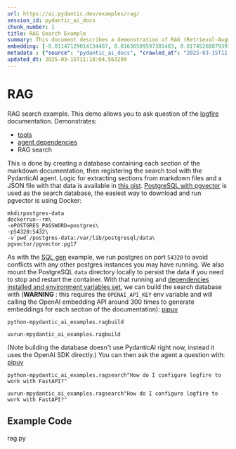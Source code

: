 ```yaml
---
url: https://ai.pydantic.dev/examples/rag/
session_id: pydantic_ai_docs
chunk_number: 1
title: RAG Search Example
summary: This document describes a demonstration of RAG (Retrieval-Augmented Generation) search using the Logfire documentation. It outlines how to create a searchable database from markdown documentation sections and register the search tool with the PydanticAI agent. The database is based on PostgreSQL with pgvector, and includes a Docker command for setup.
embedding: [-0.01147129014134407, 0.01636509597301483, 0.017452608793973923, -0.022143324837088585, -0.013115661218762398, -0.03259916603565216, -0.02395147830247879, 0.0016607493162155151, -0.0034295949153602123, 0.017950505018234253, 0.035953421145677567, -0.027253322303295135, 0.00919144507497549, -0.03768296167254448, 0.001501880818977952, -0.009027663618326187, -0.025052092969417572, 0.014373507350683212, -0.006944356486201286, 0.03548172861337662, 0.04174475371837616, -0.03527208790183067, 0.003734229365363717, 0.02292947843670845, -0.05225300416350365, -0.017164353281259537, 0.024043194949626923, 0.06420253962278366, -0.00892284233123064, -0.01350873801857233, 0.02543206699192524, -0.02596927247941494, 0.00837253499776125, 0.00699021527543664, 0.02602168172597885, 0.008601830340921879, -0.002142268465831876, -0.012165726162493229, -0.007789471186697483, 0.02134406939148903, 0.01682368665933609, -0.020505504682660103, 0.00174755381885916, 0.0017164351884275675, 0.026283733546733856, -0.008162894286215305, -0.022064710035920143, 0.002966091735288501, 0.03708024322986603, -0.014255584217607975, -0.021986093372106552, -0.0026843866799026728, -0.014504533261060715, 0.0056013441644608974, 0.0029120438266545534, 0.018579429015517235, -0.06551279872655869, 0.02488175965845585, 0.052672285586595535, 0.002106236293911934, -0.029664194211363792, -0.04475834220647812, -0.002582842018455267, 0.021095119416713715, -0.013875610195100307, 0.01724296808242798, -0.06252541393041611, 0.03603203594684601, -0.05838500335812569, -0.0012185380328446627, 0.04533485323190689, -0.04331706091761589, -0.04119444638490677, -0.03985798358917236, 0.0003543832863215357, -0.011065111495554447, 0.018972504884004593, 0.06666582077741623, -0.032284706830978394, -0.053248800337314606, 0.03008347563445568, -0.021173736080527306, -0.032363321632146835, -0.028615988790988922, -0.01122889295220375, -0.00963693205267191, -0.03823326900601387, -0.004965869709849358, -0.018002916127443314, -0.008470804430544376, -0.04635685309767723, 0.03223229572176933, -0.01988968439400196, 0.028589783236384392, 0.0675043836236, 0.02347978577017784, 0.0003220363287255168, -0.03055516816675663, 0.040513113141059875, 0.03715885803103447, 0.03212747350335121, -0.04022485762834549, 0.018998710438609123, -0.018644941970705986, 0.03346393629908562, 0.022300556302070618, 0.008018766529858112, 0.007809125352650881, -0.0025861174799501896, -0.013613559305667877, -0.08249371498823166, -0.026205118745565414, 0.01785878837108612, 0.01637819968163967, -0.025078298524022102, 0.002618873957544565, -0.031865425407886505, -0.036451321095228195, 0.023099811747670174, -0.018133942037820816, -0.0731646865606308, -0.01552653219550848, 0.005788055248558521, -0.02087237685918808, 0.01637819968163967, -0.0019440922187641263, 0.002890752162784338, -0.03810224309563637, -0.038364291191101074, 0.03419768065214157, 0.028878040611743927, 0.03223229572176933, 0.03870495781302452, -0.026729220524430275, -0.025091400370001793, -0.013312200084328651, -0.04942285269498825, -0.027882246300578117, -0.021697837859392166, 0.046540290117263794, -0.005611171014606953, -0.010351021774113178, -0.03354255110025406, 0.023008093237876892, -0.07552315294742584, 0.0014257222646847367, -0.022536400705575943, -0.026165811344981194, -0.009473150596022606, -0.010619624517858028, -0.006728163920342922, 0.0022438131272792816, -0.024134913459420204, -0.004386081825941801, -0.015369301661849022, -0.00892284233123064, 0.010278957895934582, 0.03157716616988182, -0.007723958697170019, -0.03527208790183067, -0.023689426481723785, 0.04622582718729973, 0.01120923925191164, -0.006708510220050812, -0.019051121547818184, -0.0056275492534041405, -0.01941799186170101, 0.006037004292011261, -0.04124685749411583, -0.01375768706202507, -0.008582176640629768, -0.0531177744269371, 0.027646400034427643, -0.01067858561873436, 0.013613559305667877, -0.025628605857491493, 0.001985037699341774, 0.007402945775538683, 0.019496608525514603, -0.026729220524430275, -0.06991525739431381, -0.002538620727136731, -0.010252752341330051, 0.014923814684152603, -0.007049176841974258, -0.004870876204222441, 0.024619707837700844, -0.02093788981437683, -0.028275322169065475, 0.015683762729167938, 0.0011579386191442609, 0.045596905052661896, 0.020990299060940742, 0.012899469584226608, -0.010377226397395134, -0.02895665541291237, 0.04842705652117729, -0.01675817370414734, 0.02341427281498909, -0.02851116843521595, 0.03569136932492256, 0.01628648117184639, 0.002625425346195698, -0.05597413331270218, -0.028747014701366425, -0.004120755009353161, -0.02092478610575199, -0.0030807391740381718, -0.02591686137020588, -0.01632578857243061, 0.01570996828377247, -0.03784019127488136, 0.04688095673918724, 0.0020096050575375557, -0.01249329000711441, -0.023702530190348625, -0.025301041081547737, 0.05306536331772804, 0.020086223259568214, -0.015251378528773785, -0.016076840460300446, 0.022641222923994064, -0.013259789906442165, 0.01147784199565649, -0.0017983262659981847, 0.013705276884138584, 0.04627823829650879, -0.07919186353683472, 0.02893044985830784, 0.02741055376827717, 0.04436526447534561, 0.034879013895988464, -0.021527504548430443, -0.006453010253608227, 0.08542868494987488, -0.004520382732152939, -0.028196707367897034, -0.010108624584972858, -0.012781546451151371, 0.015565840527415276, -0.006911600008606911, -0.028747014701366425, 0.027331938967108727, -0.014294891618192196, 0.012172277085483074, 0.008090830408036709, -0.010907880030572414, -0.03244193643331528, 0.09826919436454773, 0.02383355423808098, 0.024790041148662567, -0.03757813945412636, 0.0291138868778944, -0.06121515482664108, -0.02545827254652977, -0.03210126981139183, -0.03401424363255501, 0.0022339862771332264, -0.04567551985383034, -0.04546587914228439, 0.009112830273807049, 0.06886705011129379, -0.024659015238285065, 0.04740506038069725, -0.011012701317667961, -0.021986093372106552, -0.014216276817023754, -0.028380142524838448, -0.030791014432907104, -0.009237304329872131, -0.021003402769565582, 0.062473002821207047, 0.05995731055736542, 0.005637376103550196, -0.060795873403549194, 0.020138632506132126, 0.004140408709645271, 0.00405524205416441, 0.029323527589440346, -0.005663581192493439, -0.011359918862581253, -0.01404594350606203, 0.005588241387158632, 0.056288592517375946, 0.023217733949422836, 0.056812696158885956, -0.01830427534878254, -0.0037899152375757694, -0.022156426683068275, 0.015985121950507164, 0.006813330575823784, -0.041456498205661774, 0.03854772821068764, -0.0032199539709836245, -0.020112428814172745, 0.01780637726187706, 0.05482110753655434, 0.01580168679356575, 0.018513916060328484, -0.0071802022866904736, -0.0015264481771737337, -0.008542868308722973, 0.03608444705605507, -0.018068429082632065, 0.014845198951661587, 0.02290327288210392, -0.008103933185338974, -0.010848918929696083, 0.010979944840073586, -0.03626788407564163, 0.0013151693856343627, 0.005296709481626749, 0.008706650696694851, -0.0009139034664258361, -0.01322703342884779, -0.01446522492915392, 0.047143008559942245, 0.002679473254829645, 0.03857393562793732, -0.05296054482460022, 0.001395422499626875, -0.019562121480703354, 0.0836467370390892, -0.009650034829974174, -0.05738920718431473, -0.04740506038069725, 0.008018766529858112, -0.056865107268095016, -0.02587755396962166, 0.005663581192493439, 0.0228639654815197, -0.01838289014995098, -0.013613559305667877, 0.04017244651913643, -0.022523298859596252, -0.04999936372041702, -0.01123544480651617, 0.01831737719476223, -0.013213930651545525, 0.031262706965208054, -0.03907183185219765, 0.02741055376827717, -0.03569136932492256, -0.020112428814172745, -0.04580654576420784, 0.04640926420688629, -0.011248546652495861, 0.04520382732152939, -0.012820853851735592, 0.008765611797571182, 0.022274350747466087, 0.020688939839601517, -0.0023322554770857096, 0.01880217157304287, 0.04672372713685036, -0.06530315428972244, -0.04929182678461075, -0.028878040611743927, -0.016024429351091385, 0.006911600008606911, -0.06504110246896744, 0.011156829074025154, -0.01877596788108349, -0.02540586143732071, -0.0012553889537230134, 0.0028399797156453133, -0.017046429216861725, -0.02590375952422619, 0.017098840326070786, -0.025851348415017128, 0.018487710505723953, 0.019011812284588814, -0.04942285269498825, -0.00917179137468338, -0.03364737331867218, 0.008018766529858112, -0.012270546518266201, 0.007022971753031015, 0.017426403239369392, 0.07216889411211014, 0.018448403105139732, -0.019653838127851486, -0.019955197349190712, -0.01780637726187706, 0.0140197379514575, 0.04163993149995804, 0.0030610854737460613, 0.02651957981288433, -0.010875123552978039, 0.051728904247283936, -0.0072784717194736, -0.04570172727108002, -0.04481075331568718, -0.03820706158876419, -0.03367357701063156, 0.027174707502126694, 0.02809188701212406, -0.0031462518963962793, 0.05123100429773331, 0.004255055915564299, 0.013299097307026386, -0.05303915962576866, -0.0480077750980854, -0.007206407375633717, 0.003156078979372978, 0.04433906078338623, 0.07646653801202774, 0.036949217319488525, 0.007448805030435324, -0.033935628831386566, 0.025130707770586014, -0.04389357194304466, 0.019653838127851486, 0.003475453704595566, -0.00862148404121399, -0.02295568399131298, -0.009139034897089005, 0.004238677676767111, 0.01684989035129547, 0.03003106452524662, 0.001678765402175486, -0.06493628025054932, -0.017072634771466255, 0.009558317251503468, -0.003531139576807618, 0.06718992441892624, 0.0570223368704319, 0.00407817168161273, 0.03102686069905758, -0.01636509597301483, -0.009479701519012451, -0.024213528260588646, 0.06640376895666122, 0.01346943061798811, -0.020033812150359154, -0.0008078546379692852, 0.011366469785571098, 0.009486252442002296, -0.01526448130607605, -0.01168093178421259, 0.005548933986574411, -0.04292398318648338, -0.021645426750183105, 0.024750733748078346, -0.06666582077741623, -0.002053826116025448, -0.014543840661644936, -0.005493247881531715, 0.018959403038024902, -0.0040978253819048405, 0.013823200017213821, -0.027725014835596085, -0.008981804363429546, -0.01581478863954544, 0.025143811479210854, -0.045046597719192505, 0.037420909851789474, 0.0032084891572594643, 0.060795873403549194, -0.02544516883790493, 0.057336799800395966, 0.01350873801857233, -0.04483695700764656, 0.05990489944815636, 0.037420909851789474, -0.04373634234070778, -0.009283162653446198, 0.0017082461854442954, 0.04274054616689682, -0.0035114858765155077, -0.015421711839735508, 0.00014668724907096475, -0.03270398825407028, -0.03220608830451965, -0.03170819208025932, -0.036398909986019135, 0.007809125352650881, -0.04239987954497337, 0.003642511321231723, -0.02701747603714466, -0.0035966525319963694, 0.009086624719202518, 0.021527504548430443, 0.009073521941900253, 0.03629408776760101, 0.050628289580345154, -0.0020685666240751743, 0.004294363781809807, 0.014858301728963852, -0.008221855387091637, -0.030266910791397095, 0.012021597474813461, 0.03427629545331001, -0.014818994328379631, -0.011379572562873363, 0.010495149530470371, -0.019103530794382095, -0.03760434314608574, 0.023820452392101288, -0.03249434754252434, -0.020715145394206047, 0.021121324971318245, -0.014386610127985477, 0.060324180871248245, 0.0029267841018736362, 0.015395507216453552, 0.010298611596226692, 0.011484392918646336, -0.007324330508708954, 0.027227118611335754, 0.0026287008076906204, 0.0024387137964367867, 0.00776326609775424, 0.01506794337183237, 0.046618904918432236, 0.002284758724272251, -0.017491916194558144, 0.03705403581261635, -0.023165324702858925, -0.02642786130309105, 0.041430290788412094, -0.029218707233667374, -0.010783405974507332, -0.019129736348986626, 0.00919144507497549, -0.0203744787722826, -0.011176482774317265, -0.048610493540763855, -0.010639278218150139, -0.025287939235568047, -0.005689786281436682, 0.007566727697849274, 0.037001628428697586, 0.006407151464372873, -0.06446459144353867, -0.021082017570734024, -0.017452608793973923, 0.03008347563445568, -0.009401085786521435, -0.014871404506266117, -0.04905598238110542, 0.005886324681341648, -0.0001215057636727579, -0.01736089028418064, 0.009931739419698715, -0.0071277921088039875, -0.004091273993253708, 0.004477799404412508, 0.02545827254652977, -0.021186837926506996, 0.07515627890825272, 0.006397324614226818, 0.007140894886106253, -0.046042393893003464, 0.03718506172299385, 0.00015180543414317071, 0.0076912022195756435, -0.04132547229528427, 0.02541896514594555, -0.0053720492869615555, -0.003305120626464486, -0.004481075331568718, 0.02387286350131035, 0.011124072596430779, 0.012126418761909008, 0.02641475945711136, 0.029402142390608788, -0.04737885296344757, -0.005319639109075069, 0.0038587036542594433, 0.013914917595684528, -0.006534901447594166, -0.016967814415693283, -0.00970244500786066, 0.03141993656754494, 0.011726790107786655, -0.028747014701366425, -0.0207806583493948, -0.04205921292304993, 0.02134406939148903, -0.010082419030368328, -0.022221939638257027, -0.019470402970910072, 0.02092478610575199, -0.016142353415489197, -0.04127306118607521, 0.015225173905491829, 0.0006113162962719798, 0.02895665541291237, -0.03197024390101433, 0.014124558307230473, 0.012290200218558311, -0.019719351083040237, -0.016614044085144997, -0.023532196879386902, -0.0011947896564379334, 0.004920010920614004, -0.012585007585585117, -0.04905598238110542, 0.050628289580345154, 0.015447917394340038, -0.008051522076129913, -0.009577970951795578, 0.04436526447534561, 0.004693991970270872, -0.028118092566728592, -0.009833470918238163, 0.002220883732661605, 0.022143324837088585, 0.008713201619684696, 0.012598110362887383, -0.012670174241065979, -0.051676493138074875, -0.027725014835596085, -0.017662249505519867, 0.02392527274787426, -0.01783258281648159, -0.001507613225840032, 0.011870918795466423, -0.02796086110174656, 0.018120838329195976, -0.011124072596430779, 0.04224264994263649, -0.016116147860884666, 0.0055718631483614445, -0.00019868802337441593, -0.019955197349190712, -0.018749762326478958, -0.04614721238613129, 0.003292017849162221, -0.029664194211363792, 0.019457299262285233, 0.03493142127990723, -0.011589213274419308, 0.021553710103034973, 0.02539275959134102, 0.010645829141139984, -0.004680889192968607, 0.003303482662886381, -0.001594417612068355, 0.06582725793123245, 0.05130962282419205, 0.023637017235159874, -0.031262706965208054, 0.040015216916799545, -0.044496290385723114, -0.012827405706048012, 0.017491916194558144, 0.0001090173827833496, 0.005568587686866522, -0.005267228931188583, -0.02247088961303234, 0.01584099419414997, -0.0024976753629744053, 0.030345527455210686, -0.005873221904039383, -0.009931739419698715, -0.034852806478738785, -0.03210126981139183, 0.051702696830034256, -0.04719541594386101, 0.03417147323489189, -0.006269574631005526, -0.006905048619955778, -0.05660305544734001, 0.07803884148597717, 2.8994529202464037e-05, 0.030895834788680077, -0.0029136815574020147, 0.0015452830120921135, -0.03304465487599373, -0.015198968350887299, 0.005607895087450743, 0.012034700252115726, -0.00737674068659544, -0.0078680869191885, -0.0036752677988260984, 0.00509689562022686, 0.015185865573585033, 0.04315983131527901, 0.009545214474201202, -0.00967623945325613, -0.04318603500723839, -0.04119444638490677, 0.052750904113054276, -0.034381113946437836, 0.0038783575873821974, -0.005663581192493439, 0.002915319288149476, 0.010344469919800758, 0.003730953671038151, -0.023139119148254395, 0.003329687751829624, -0.0022159703075885773, 0.03815465047955513, 0.02754157967865467, -0.0007304676692001522, 0.01572307012975216, 0.01295843068510294, -0.09224201738834381, 0.019483504816889763, 0.03325429558753967, 0.004667786881327629, -0.039386291056871414, -0.004736575298011303, -0.029926244169473648, -0.009984149597585201, -0.02239227294921875, 0.04331706091761589, -0.007953253574669361, -0.030371731147170067, -0.0182911716401577, -0.04053931683301926, 0.013096007518470287, -0.04580654576420784, -0.0034558000043034554, -0.017963608726859093, 0.0013643039856106043, -0.018422197550535202, -0.019981402903795242, -0.037499524652957916, 0.019470402970910072, -0.0021897652186453342, -0.06420253962278366, 0.006263023242354393, -0.0500255711376667, -0.023230837658047676, 0.027856040745973587, 0.0008795092580839992, 0.0036326844710856676, 0.0035376909654587507, 0.0037473319098353386, 0.015932712703943253, -0.000650214496999979, 0.01878906972706318, -0.005840465892106295, -0.0209116842597723, 0.02452799119055271, -0.05086413398385048, -0.015906507149338722, 0.004435216076672077, -0.01302394364029169, 0.00471037020906806, 0.021553710103034973, -0.02801327034831047, -0.005866670981049538, 0.03301844745874405, 0.037368498742580414, -0.0063645681366324425, 0.020112428814172745, -0.022313658148050308, 0.010632726363837719, -0.005162408109754324, -0.0469333678483963, 0.033385321497917175, 0.0038357742596417665, -0.007815676741302013, -0.0011350092245265841, -0.034905217587947845, 0.002969367429614067, 0.008215304464101791, 0.00507396599277854, -0.007095035631209612, 0.0029185949824750423, -0.006937805097550154, 0.007697753608226776, 0.054716285318136215, -0.022300556302070618, -0.004746402148157358, 0.011241995729506016, -0.01631268672645092, -0.008097381331026554, -0.026637502014636993, -0.006534901447594166, 0.05007798224687576, -0.011805405840277672, -0.009270060807466507, -0.01019379124045372, -0.0013798632426187396, 0.007304676808416843, 0.03275639936327934, 0.0032527102157473564, 0.015081045217812061, -0.0028874764684587717, 0.02346668392419815, 0.008195650763809681, -0.0023748388048261404, 0.010043111629784107, -0.04541346803307533, -0.03207506611943245, -0.06703269481658936, -0.005657029803842306, -0.0219205804169178, -0.01375768706202507, -6.46427070023492e-05, 0.018553223460912704, 0.004101100843399763, -0.09507216513156891, -0.012257443740963936, -0.011248546652495861, 0.016692660748958588, 0.0005703707574866712, 0.02699127234518528, 0.07174961268901825, 0.018946301192045212, 0.004448318853974342, 0.0031233225017786026, 0.017544327303767204, -0.0011915139621123672, -0.020793762058019638, -0.005047760903835297, -0.016574736684560776, -0.027279527857899666, 0.03831188380718231, -0.015198968350887299, 0.025209324434399605, -0.010527906008064747, 0.006950907409191132, 0.010423085652291775, 0.004638305865228176, 0.021724043413996696, -0.003357530804350972, -0.023152220994234085, 0.0020849446300417185, 0.03616306185722351, 0.06021936237812042, 0.0001319468574365601, 0.0031397007405757904, -0.019038017839193344, 0.018002916127443314, -0.011359918862581253, -0.004438492003828287, 0.01637819968163967, 0.0027024028822779655, 0.006164753809571266, 0.0099513940513134, -0.025379657745361328, -0.005129652097821236, -0.016469916328787804, 0.021553710103034973, -0.010606521740555763, 0.03663475438952446, 0.03008347563445568, 0.0020439992658793926, -0.002951351460069418, 0.022706734016537666, 0.0033870115876197815, 0.005981318186968565, 0.024776939302682877, -0.001123544410802424, 0.014006635174155235, 0.03529829531908035, -0.0024436272215098143, -0.017138147726655006, -0.001286507467739284, 0.00010282437870046124, 0.028589783236384392, 0.009296265430748463, 0.00048807033454068005, 0.020230351015925407, -0.02342737466096878, -0.0038357742596417665, -0.011399226263165474, -0.003047982696443796, 0.0019899511244148016, -0.02140958234667778, -0.014674866572022438, 0.000996613409370184, 0.005231196526437998, -0.01986347883939743, 0.00700986897572875, -0.023728733882308006, 0.005873221904039383, 0.008261163718998432, -0.014910711906850338, -0.026637502014636993, -0.046094801276922226, 0.022025402635335922, -0.0274367593228817, -0.020086223259568214, 0.043055009096860886, -0.0145569434389472, -0.01890699192881584, 0.019706249237060547, -0.02492106705904007, -0.016443710774183273, 0.008916291408240795, 0.043474290519952774, -0.0086411377415061, 0.0396745502948761, 0.027672605589032173, -0.025209324434399605, 0.016561634838581085, -0.013548046350479126, 0.018212556838989258, 0.02651957981288433, 0.011215790174901485, 0.0357699878513813, 0.04085377976298332, -0.0011972463689744473, 0.007173650898039341, -0.037918806076049805, 0.028799423947930336, -0.02247088961303234, -0.030948244035243988, -0.024161119014024734, -7.569798617623746e-05, 0.017439506947994232, 0.014386610127985477, -0.019601428881287575, -0.025772733613848686, -0.010049662552773952, 0.04234747216105461, 0.07117310166358948, 0.002574652899056673, -0.04824362322688103, -0.001067039673216641, 0.017177455127239227, -0.014294891618192196, 0.0029726431239396334, 0.029716603457927704, -0.009374881163239479, -0.02388596534729004, -0.013187726028263569, -0.006171305198222399, 0.0014986052410677075, -0.00609268993139267, 0.01932627521455288, 0.019208351150155067, -0.023008093237876892, 0.0025435343850404024, -0.0020079670939594507, -0.015054840594530106, 0.04803398251533508, 0.016496121883392334, -0.013941123150289059, 0.006983663886785507, -0.0049134595319628716, -0.015565840527415276, 0.026231322437524796, 0.015592045150697231, -0.04192819073796272, 0.017413301393389702, -0.006528350058943033, 0.013456327840685844, -0.006787125486880541, 0.005892876069992781, -0.019981402903795242, -0.027174707502126694, -0.017098840326070786, 0.008084278553724289, 0.033490139991045, 0.06608930975198746, 0.0028842007741332054, -0.05639341473579407, -0.005277055781334639, -0.025759631767868996, 0.012906020507216454, 0.045570701360702515, 0.0218550693243742, -0.019129736348986626, -0.0035802742931991816, 0.01826496794819832, -0.03223229572176933, 0.0007349716615863144, -0.02798706665635109, 0.011752995662391186, -0.007809125352650881, 0.003898011287674308, 0.013836302794516087, -0.001713159610517323, 0.015185865573585033, 0.046592701226472855, 0.06546038389205933, 0.010488598607480526, -0.004481075331568718, 0.008837675675749779, -0.030817218124866486, -0.0007493026205338538, 0.00599114503711462, 0.03299224376678467, 0.023702530190348625, -0.01732158288359642, -0.014923814684152603, -0.008385637775063515, -0.003708024276420474, 0.003911113832145929, -0.0040683443658053875, -0.015316891483962536, 0.010115175507962704, 0.03212747350335121, 0.0015231724828481674, 0.024737631902098656, 0.008044971153140068, -0.010868572629988194, 0.006570933386683464, 0.017478814348578453, 0.03676578029990196, 0.05660305544734001, 0.02388596534729004, -0.00699021527543664, -0.005126376170665026, 0.04829603433609009, -0.024776939302682877, -0.01635199412703514, -0.008424945175647736, 0.043526701629161835, -0.029402142390608788, -0.009329021908342838, 0.0007116327178664505, 0.029900040477514267, 0.007317779120057821, 0.03862634301185608, -0.00711468979716301, 0.0047529530711472034, -0.026794733479619026, -0.002391217043623328, -0.010665482841432095, -0.05461146682500839, -0.029402142390608788, 0.014032840728759766, 0.005309812258929014, 0.0024354381021112204, 0.007429150864481926, 0.007193305063992739, 0.01422937959432602, -0.005945286247879267, 0.015081045217812061, 0.0010817800648510456, -0.025694118812680244, 0.019195249304175377, 0.04027726501226425, -0.008313573896884918, -0.00761913787573576, -0.012781546451151371, 0.041980598121881485, 0.0005597249255515635, 0.0021733869798481464, 0.010842368006706238, 0.010377226397395134, -0.017937403172254562, 0.011864366941154003, 0.01453073788434267, 0.04114203527569771, 0.03907183185219765, -0.00943384226411581, 0.013063251040875912, 0.015500327572226524, -0.02182886376976967, 0.03956972807645798, -0.004415562376379967, 0.03312326967716217, -0.0027187808882445097, -0.002222521463409066, 0.03396183252334595, 0.020728249102830887, -0.021645426750183105, -0.003357530804350972, -0.03561275452375412, -0.006584035698324442, -0.02801327034831047, 0.002573014935478568, -0.02599547803401947, 0.012368815951049328, 0.00376043445430696, 0.026860246434807777, 0.01622096821665764, -0.022235043346881866, 0.012401572428643703, -0.02590375952422619, 0.02751537412405014, -0.04494177922606468, -0.016640249639749527, -0.015631353482604027, -0.011523700319230556, -0.0005937097012065351, -0.029742809012532234, -0.02754157967865467, 0.004811914637684822, 0.001493691699579358, -0.027384348213672638, 0.011890572495758533, -0.012814302928745747, -0.0003034061228390783, -0.009466598741710186, 0.02793465554714203, -0.00419937027618289, 0.03865255042910576, 0.013901814818382263, -0.011248546652495861, -0.002353547140955925, 0.0367133691906929, 0.000713679997716099, -0.008195650763809681, 0.0015289048897102475, 0.009329021908342838, -0.009577970951795578, 0.016391301527619362, 0.04900357127189636, 0.013161520473659039, -0.03144614025950432, 0.03417147323489189, -0.012860161252319813, -0.01737399399280548, -0.022235043346881866, 0.04722162336111069, -0.006695407908409834, -0.016194762662053108, 0.030659988522529602, 0.011811956763267517, 0.003380460198968649, 0.009545214474201202, -0.003907838370651007, -0.03445972874760628, 0.025379657745361328, -0.028878040611743927, -0.0016271740896627307, -0.010547559708356857, 0.01994209550321102, -0.03356875479221344, -0.006495593581348658, 0.02244468405842781, -0.029716603457927704, -0.0033493416849523783, 0.016889197751879692, 0.00968279130756855, -0.019221454858779907, -0.0015190779231488705, 0.008221855387091637, 0.0017344512743875384, 0.011314059607684612, -0.04137787967920303, -0.007108138408511877, -0.03514106199145317, -0.0013921469217166305, -0.0026663707103580236, -0.005247574765235186, -0.012054353952407837, -0.03558655083179474, -0.0147927887737751, -0.005752023309469223, 0.036923009902238846, -0.013181174173951149, 0.04737885296344757, -0.004978972487151623, 0.032258499413728714, 0.03422388434410095, 0.0591711550951004, 0.021737145259976387, -0.009591072797775269, 0.002073480049148202, 0.015081045217812061, 0.0033673576544970274, 0.0163388904184103, 0.005408081226050854, -0.019103530794382095, -0.035927217453718185, -0.01876286417245865, 0.009990701451897621, 0.011065111495554447, 0.02603478543460369, -8.409181464230642e-05, -0.022261247038841248, 0.01094063650816679, 0.05130962282419205, 0.02139647863805294, -0.01627337746322155, 0.030397936701774597, 0.00028293338255025446, 0.007606035564094782, 0.016037533059716225, -0.0021209768019616604, -0.009361778385937214, 0.014032840728759766, 0.0029464380349963903, 0.016627147793769836, 0.05091654509305954, 0.03857393562793732, -0.05078551918268204, 0.02346668392419815, 0.033778395503759384, -0.042085420340299606, -0.0016320875147357583, 0.006531625520437956, 0.0037178511265665293, 0.007337433286011219, 0.018081530928611755, 0.013115661218762398, 0.01094718836247921, 0.006649548653513193, -0.011379572562873363, 0.021802658215165138, 0.019051121547818184, 0.030791014432907104, -0.01578858308494091, -0.005499799270182848, 0.017924301326274872, 0.01683678850531578, 0.0207806583493948, -0.006780574098229408, 0.009466598741710186, -0.0009802351705729961, -0.023008093237876892, 0.014439020305871964, 0.03257296234369278, 0.011910226196050644, 0.023008093237876892, -0.010789957828819752, 0.00023441297526005656, -0.011340265162289143, 0.007573279086500406, -0.005833914503455162, -0.0032003000378608704, -0.0050084530375897884, 0.011058559641242027, -0.002733521396294236, -0.012467085383832455, -0.03299224376678467, 0.01048204768449068, 0.02290327288210392, 0.021999197080731392, 0.022208837792277336, 0.0570223368704319, 0.026794733479619026, 0.0008541230927221477, 0.023309452459216118, 0.012539149262011051, -0.0140197379514575, -0.010108624584972858, -0.028327733278274536, 0.0007615862414240837, -0.0167450699955225, 0.002405957318842411, 0.004648132715374231, 0.00030606758082285523, -0.0346955768764019, 0.0259561687707901, 0.019955197349190712, -0.0033935627434402704, -0.020217249169945717, 0.05911874771118164, -0.01041653472930193, 0.033778395503759384, 0.009853124618530273, 0.022182632237672806, 0.012342610396444798, 0.017505018040537834, -0.008352881297469139, -0.011130623519420624, -0.04363152012228966, 0.02236606739461422, 0.021593017503619194, 0.024724528193473816, -0.023754939436912537, -0.019182145595550537, -0.0005372049054130912, 0.026192015036940575, 0.02438386157155037, 0.007088484242558479, 0.00274171051569283, 0.011648175306618214, -0.028589783236384392, 0.011012701317667961, -0.04525623843073845, 0.039386291056871414, -0.04216403514146805, -0.05634100362658501, -0.00024976753047667444, 0.030895834788680077, -0.0015485587064176798, 0.010088970884680748, 0.018186351284384727, 0.024554194882512093, 0.0004454870068002492, -0.042452290654182434, 0.02236606739461422, 0.0006190959247760475, 0.016089942306280136, -0.013299097307026386, 0.005673408042639494, -0.0059354593977332115, 0.013417020440101624, -0.01878906972706318, -0.0012660347856581211, -0.016469916328787804, 0.014334199950098991, -0.0013233585050329566, -0.012336059473454952, 0.041011009365320206, 0.005447389092296362, -0.0398055762052536, 0.01784568466246128, 0.0019539191853255033, 0.009564868174493313, 0.006548003759235144, 0.006806779652833939, 0.033280499279499054, -0.011038905940949917, 0.0068984972313046455, 0.0013053424190729856, 0.034826602786779404, 0.01677127555012703, 0.0014502895064651966, 0.0047136456705629826, -0.02448868378996849, -0.017177455127239227, -0.024069400504231453, -0.001854012138210237, 0.0006629076087847352, -0.01021344494074583, -0.011752995662391186, 0.03312326967716217, 0.014216276817023754, 0.02444937452673912, 0.017413301393389702, 0.003983178175985813, 0.018618736416101456, -0.036949217319488525, -0.027384348213672638, 0.0032215917017310858, -0.03367357701063156, -0.005516177508980036, -0.023243939504027367, -0.013390815816819668, 0.016705762594938278, -0.0011358280899003148, 0.03524588420987129, -0.0019178871298208833, 0.000643253733869642, -0.021134428679943085, -0.013430123217403889, 0.00168695452157408, 0.010468944907188416, 0.008189099840819836, -0.018540121614933014, 0.014648661017417908, -0.011615418829023838, -0.003172457218170166, 0.014190071262419224, 0.04318603500723839, -0.004517107270658016, 0.005591516848653555, 0.05036623775959015, 0.005768401548266411, -0.017727762460708618, 0.006315433420240879, -0.0172822754830122, -0.02853737398982048, 0.012434328906238079, 0.0009147223900072277, 0.00407817168161273, -0.004395908676087856, 0.0015026996843516827, -0.007900843396782875, 0.026192015036940575, -0.024619707837700844, -0.0027466239407658577, 0.017596736550331116, -0.024619707837700844, -0.010744098573923111, 0.016116147860884666, -0.005306536331772804, -0.001537912874482572, -0.0015739449299871922, -0.018553223460912704, -0.003170819254592061, -0.016456814482808113, 0.00045572337694466114, 0.008870432153344154, 0.0008672256371937692, -0.02194678597152233, 0.0029742808546870947, 0.010763752274215221, 0.013888712972402573, 0.016954710707068443, 0.012630866840481758, 0.025667913258075714, 0.009093175642192364, 0.020151736214756966, -0.012198482640087605, -0.016954710707068443, 0.00037055675056762993, -0.00546376733109355, -0.009604175575077534, 0.01982417143881321, 0.02653268165886402, -0.003118409076705575, -0.017701556906104088, 0.027882246300578117, 0.041063420474529266, -0.00473002390936017, -0.019103530794382095, -0.013089456595480442, 0.00621388852596283, 0.010003804229199886, -0.01774086430668831, -0.013679071329534054, 0.025707220658659935, 0.05492592602968216, -0.017636043950915337, -0.04785054549574852, -0.01019379124045372, -0.029769014567136765, -0.01548722479492426, 0.008411843329668045, -0.0007701847935095429, 0.012768443673849106, -0.014687968418002129, -0.005620997864753008, 0.020610325038433075, 0.019208351150155067, 0.020243452861905098, 0.010586868040263653, -0.0008053979254327714, 0.0010613072663545609, -0.016011327505111694, -0.008673894219100475, 0.012886366806924343, -0.01020689308643341, 0.014360404573380947, 0.004448318853974342, -0.01890699192881584, 0.006351465359330177, 0.022706734016537666, -0.0008467528969049454, -0.029271116480231285, -0.012506392784416676, 0.0066462731920182705, -0.007488112431019545, -0.017636043950915337, 0.011268200352787971, 0.004897081293165684, 0.02543206699192524, -0.018553223460912704, 0.0016918679466471076, 0.003347703954204917, -0.012781546451151371, 0.021986093372106552, 0.013548046350479126, -0.010757201351225376, 0.010364124551415443, -0.007966356351971626, -0.020767556503415108, 0.020544812083244324, -0.02045309543609619, -0.014661763794720173, -0.02392527274787426, -0.017020223662257195, -0.008365984074771404, 0.017701556906104088, 0.0037637101486325264, 0.004766055848449469, 0.05123100429773331, -0.0019342652522027493, -0.004304190631955862, -0.016207866370677948, -0.0037211268208920956, 0.024226631969213486, -0.027384348213672638, 0.025602400302886963, -0.02239227294921875, 0.0375257283449173, 0.05256746709346771, 0.0018572877161204815, 0.017439506947994232, -0.06048141419887543, -0.0034623511601239443, 0.009099727496504784, -0.013069802895188332, -0.004821741953492165, 0.010547559708356857, 0.06556520611047745, 0.009833470918238163, -0.011405778117477894, 0.006095965392887592, 0.04082757234573364, -0.04085377976298332, 0.01300428993999958, 0.03975316509604454, 0.036451321095228195, -0.0010105348192155361, -0.005981318186968565, -0.0007533971220254898, 0.03506244719028473, 0.012886366806924343, 0.031393732875585556, -0.002214332576841116, -0.016902301460504532, 0.012355713173747063, -0.024737631902098656, 0.014884507283568382, 0.005123100709170103, 0.002117701107636094, -0.005837189964950085, 0.008759060874581337, 0.02140958234667778, -0.018500814214348793, 0.01789809577167034, 0.021108223125338554, 0.02492106705904007, -0.019522812217473984, -0.01783258281648159, -0.02237917110323906, -0.004264882765710354, 0.016037533059716225, -0.016561634838581085, 0.028432553634047508, -0.0015149833634495735, 0.010239649564027786, -0.00038877749466337264, 0.010560662485659122, 0.005313087720423937, 0.02130476012825966, 0.0035376909654587507, 0.004415562376379967, -0.01734778843820095, 0.0032821909990161657, -0.009787611663341522, 0.01683678850531578, 0.02489486150443554, -0.017098840326070786, -0.005768401548266411, -0.056236185133457184, -0.012467085383832455, 0.0158671997487545, 0.037997420877218246, -0.058332592248916626, -0.007592932786792517, -0.012814302928745747, 0.022798452526330948, -0.01530378870666027, 0.015919608995318413, -0.01975865848362446, 0.008490458130836487, 0.0029398866463452578, -0.025235528126358986]
metadata : {"source": "pydantic_ai_docs", "crawled_at": "2025-03-15T11:18:04.563209", "url_path": "/examples/rag/", "chunk_size": 2248}
updated_dt: 2025-03-15T11:18:04.563209
---
```

# RAG
RAG search example. This demo allows you to ask question of the [logfire](https://pydantic.dev/logfire) documentation.
Demonstrates:
  * [tools](https://ai.pydantic.dev/tools/)
  * [agent dependencies](https://ai.pydantic.dev/dependencies/)
  * RAG search


This is done by creating a database containing each section of the markdown documentation, then registering the search tool with the PydanticAI agent.
Logic for extracting sections from markdown files and a JSON file with that data is available in [this gist](https://gist.github.com/samuelcolvin/4b5bb9bb163b1122ff17e29e48c10992).
[PostgreSQL with pgvector](https://github.com/pgvector/pgvector) is used as the search database, the easiest way to download and run pgvector is using Docker:
```
mkdirpostgres-data
dockerrun--rm\
-ePOSTGRES_PASSWORD=postgres\
-p54320:5432\
-v`pwd`/postgres-data:/var/lib/postgresql/data\
pgvector/pgvector:pg17

```

As with the [SQL gen](https://ai.pydantic.dev/examples/sql-gen/) example, we run postgres on port `54320` to avoid conflicts with any other postgres instances you may have running. We also mount the PostgreSQL `data` directory locally to persist the data if you need to stop and restart the container.
With that running and [dependencies installed and environment variables set](https://ai.pydantic.dev/examples/#usage), we can build the search database with (**WARNING** : this requires the `OPENAI_API_KEY` env variable and will calling the OpenAI embedding API around 300 times to generate embeddings for each section of the documentation):
[pip](https://ai.pydantic.dev/examples/rag/#__tabbed_1_1)[uv](https://ai.pydantic.dev/examples/rag/#__tabbed_1_2)
```
python-mpydantic_ai_examples.ragbuild

```

```
uvrun-mpydantic_ai_examples.ragbuild

```

(Note building the database doesn't use PydanticAI right now, instead it uses the OpenAI SDK directly.)
You can then ask the agent a question with:
[pip](https://ai.pydantic.dev/examples/rag/#__tabbed_2_1)[uv](https://ai.pydantic.dev/examples/rag/#__tabbed_2_2)
```
python-mpydantic_ai_examples.ragsearch"How do I configure logfire to work with FastAPI?"

```

```
uvrun-mpydantic_ai_examples.ragsearch"How do I configure logfire to work with FastAPI?"

```

## Example Code
rag.py